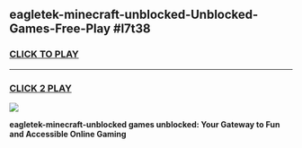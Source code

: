 
## eagletek-minecraft-unblocked-Unblocked-Games-Free-Play #l7t38
<h3>
<a href="https://us.freeplayer.one?title=eagletek-minecraft-unblocked&ref=9M">CLICK TO PLAY</a></h3>
<hr>

<h3>
<a href="https://us.freeplayer.one?title=eagletek-minecraft-unblocked&ref=9M">CLICK 2 PLAY</a>
  
</h3>

<a href="https://us.freeplayer.one?title=eagletek-minecraft-unblocked&ref=9M"><img src="https://clearcache.store/games.png"></a>


**eagletek-minecraft-unblocked games unblocked: Your Gateway to Fun and Accessible Online Gaming**
